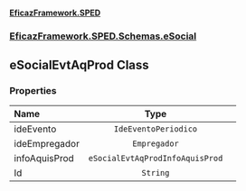#### [EficazFramework.SPED](EficazFrameworkSPED.md 'EficazFramework SPED')
### [EficazFramework.SPED.Schemas.eSocial](EficazFramework.SPED.Schemas.eSocial.md 'EficazFramework.SPED.Schemas.eSocial')

## eSocialEvtAqProd Class
### Properties

| Name | Type | |
| :--- | :---: | :--- |
| ideEvento | `IdeEventoPeriodico` |  |
| ideEmpregador | `Empregador` |  |
| infoAquisProd | `eSocialEvtAqProdInfoAquisProd` |  |
| Id | `String` |  |
